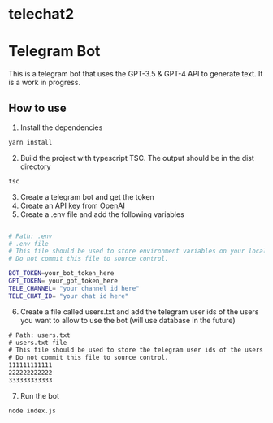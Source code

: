 # telechat2

# Telegram Bot

This is a telegram bot that uses the GPT-3.5 & GPT-4 API to generate text. It is a work in progress.

## How to use

1. Install the dependencies

```bash
yarn install
```

2. Build the project with typescript TSC. The output should be in the dist directory

```bash
tsc
```

3. Create a telegram bot and get the token
4. Create an API key from [OpenAI](https://platform.openai.com/api-keys)
5. Create a .env file and add the following variables

```bash

# Path: .env
# .env file
# This file should be used to store environment variables on your local machine.
# Do not commit this file to source control.

BOT_TOKEN=your_bot_token_here
GPT_TOKEN= your_gpt_token_here
TELE_CHANNEL= "your channel id here"
TELE_CHAT_ID= "your chat id here"

```

6. Create a file called users.txt and add the telegram user ids of the users you want to allow to use the bot (will use database in the future)

```txt
# Path: users.txt
# users.txt file
# This file should be used to store the telegram user ids of the users you want to allow to use the bot.
# Do not commit this file to source control.
111111111111
222222222222
333333333333
```

7. Run the bot

```bash
node index.js
```
